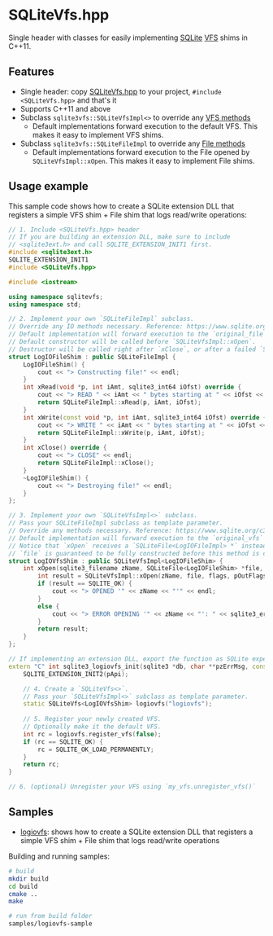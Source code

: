# SQLiteVfs.hpp
Single header with classes for easily implementing [SQLite](https://sqlite.org/) [VFS](https://www.sqlite.org/vfs.html) shims in C++11.


## Features
- Single header: copy [SQLiteVfs.hpp](SQLiteVfs.hpp) to your project, `#include <SQLiteVfs.hpp>` and that's it
- Supports C++11 and above
- Subclass `sqlite3vfs::SQLiteVfsImpl<>` to override any [VFS methods](https://www.sqlite.org/c3ref/vfs.html)
  + Default implementations forward execution to the default VFS.
    This makes it easy to implement VFS shims.
- Subclass `sqlite3vfs::SQLiteFileImpl` to override any [File methods](https://www.sqlite.org/c3ref/io_methods.html)
  + Default implementations forward execution to the File opened by `SQLiteVfsImpl::xOpen`.
    This makes it easy to implement File shims.


## Usage example
This sample code shows how to create a SQLite extension DLL that registers a simple VFS shim + File shim that logs read/write operations:

```cpp
// 1. Include <SQLiteVfs.hpp> header
// If you are building an extension DLL, make sure to include
// <sqlite3ext.h> and call SQLITE_EXTENSION_INIT1 first.
#include <sqlite3ext.h>
SQLITE_EXTENSION_INIT1
#include <SQLiteVfs.hpp>

#include <iostream>

using namespace sqlitevfs;
using namespace std;

// 2. Implement your own `SQLiteFileImpl` subclass.
// Override any IO methods necessary. Reference: https://www.sqlite.org/c3ref/io_methods.html
// Default implementation will forward execution to the `original_file` opened by `SQLiteVfsImpl::xOpen`.
// Default constructor will be called before `SQLiteVfsImpl::xOpen`.
// Destructor will be called right after `xClose`, or after a failed `SQLiteVfsImpl::xOpen`.
struct LogIOFileShim : public SQLiteFileImpl {
	LogIOFileShim() {
		cout << "> Constructing file!" << endl;
	}
	int xRead(void *p, int iAmt, sqlite3_int64 iOfst) override {
		cout << "> READ " << iAmt << " bytes starting at " << iOfst << endl;
		return SQLiteFileImpl::xRead(p, iAmt, iOfst);
	}
	int xWrite(const void *p, int iAmt, sqlite3_int64 iOfst) override {
		cout << "> WRITE " << iAmt << " bytes starting at " << iOfst << endl;
		return SQLiteFileImpl::xWrite(p, iAmt, iOfst);
	}
	int xClose() override {
		cout << "> CLOSE" << endl;
		return SQLiteFileImpl::xClose();
	}
	~LogIOFileShim() {
		cout << "> Destroying file!" << endl;
	}
};

// 3. Implement your own `SQLiteVfsImpl<>` subclass.
// Pass your SQLiteFileImpl subclass as template parameter.
// Override any methods necessary. Reference: https://www.sqlite.org/c3ref/vfs.html
// Default implementation will forward execution to the `original_vfs` passed in `SQLiteVfs` construtor.
// Notice that `xOpen` receives a `SQLiteFile<LogIOFileImpl> *` instead of `sqlite3_file`.
// `file` is guaranteed to be fully constructed before this method is called.
struct LogIOVfsShim : public SQLiteVfsImpl<LogIOFileShim> {
	int xOpen(sqlite3_filename zName, SQLiteFile<LogIOFileShim> *file, int flags, int *pOutFlags) override {
		int result = SQLiteVfsImpl::xOpen(zName, file, flags, pOutFlags);
		if (result == SQLITE_OK) {
			cout << "> OPENED '" << zName << "'" << endl;
		}
		else {
			cout << "> ERROR OPENING '" << zName << "': " << sqlite3_errstr(result) << endl;
		}
		return result;
	}
};

// If implementing an extension DLL, export the function as SQLite expects
extern "C" int sqlite3_logiovfs_init(sqlite3 *db, char **pzErrMsg, const sqlite3_api_routines *pApi) {
	SQLITE_EXTENSION_INIT2(pApi);

	// 4. Create a `SQLiteVfs<>`.
	// Pass your `SQLiteVfsImpl<>` subclass as template parameter.
	static SQLiteVfs<LogIOVfsShim> logiovfs("logiovfs");
	
	// 5. Register your newly created VFS.
	// Optionally make it the default VFS.
	int rc = logiovfs.register_vfs(false);
	if (rc == SQLITE_OK) {
		rc = SQLITE_OK_LOAD_PERMANENTLY;
	}
	return rc;
}

// 6. (optional) Unregister your VFS using `my_vfs.unregister_vfs()`
```


## Samples
- [logiovfs](samples/logiovfs.cpp): shows how to create a SQLite extension DLL that registers a simple VFS shim + File shim that logs read/write operations

Building and running samples:
```sh
# build
mkdir build
cd build
cmake ..
make

# run from build folder
samples/logiovfs-sample
```

